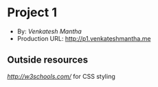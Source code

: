 # Project 1
+ By: *Venkatesh Mantha*
+ Production URL: <http://p1.venkateshmantha.me>

## Outside resources
*http://w3schools.com/* for CSS styling


